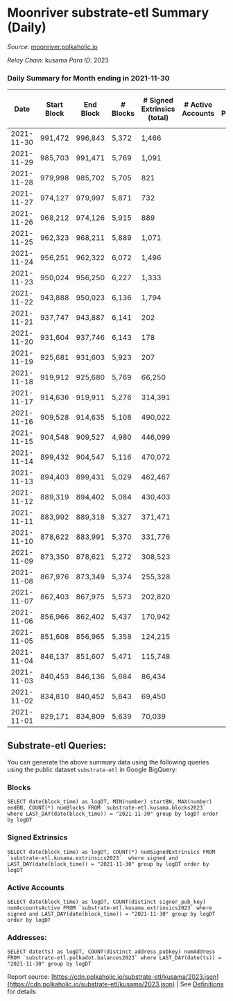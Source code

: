 # Moonriver substrate-etl Summary (Daily)

_Source_: [moonriver.polkaholic.io](https://moonriver.polkaholic.io)

*Relay Chain*: kusama
*Para ID*: 2023



### Daily Summary for Month ending in 2021-11-30


| Date | Start Block | End Block | # Blocks | # Signed Extrinsics (total) | # Active Accounts | # Passive | # New | # Addresses with Balances | # Events | # Transfers | # XCM Transfers In | # XCM Transfers Out |
| ---- | ----------- | --------- | -------- | --------------------------- | ----------------- | --------- | ----- | ------------------------- | -------- | ----------- | ------------------ | ------------------- |
| 2021-11-30 | 991,472 | 996,843 | 5,372  | 1,466 |  |  |  | 314,700 | 1,203,238 | 31,382 ($86,368,100.76) |   |   |
| 2021-11-29 | 985,703 | 991,471 | 5,769  | 1,091 |  |  |  |  | 904,903 | 26,127 ($52,744,469.07) |   |   |
| 2021-11-28 | 979,998 | 985,702 | 5,705  | 821 |  |  |  |  | 830,221 | 19,691 ($44,660,211.61) |   |   |
| 2021-11-27 | 974,127 | 979,997 | 5,871  | 732 |  |  |  |  | 767,973 | 16,362 ($37,978,632.49) |   |   |
| 2021-11-26 | 968,212 | 974,126 | 5,915  | 889 |  |  |  |  | 860,295 | 18,887 ($56,955,752.30) |   |   |
| 2021-11-25 | 962,323 | 968,211 | 5,889  | 1,071 |  |  |  |  | 830,328 | 23,692 ($66,445,489.99) |   |   |
| 2021-11-24 | 956,251 | 962,322 | 6,072  | 1,496 |  |  |  |  | 824,662 | 29,089 ($71,405,770.75) |   |   |
| 2021-11-23 | 950,024 | 956,250 | 6,227  | 1,333 |  |  |  |  | 878,894 | 21,401 ($55,729,166.21) |   |   |
| 2021-11-22 | 943,888 | 950,023 | 6,136  | 1,794 |  |  |  |  | 831,757 | 22,691 ($66,353,329.43) |   |   |
| 2021-11-21 | 937,747 | 943,887 | 6,141  | 202 |  |  |  |  | 883,570 | 22,038 ($58,394,317.52) |   |   |
| 2021-11-20 | 931,604 | 937,746 | 6,143  | 178 |  |  |  |  | 824,802 | 21,528 ($42,673,181.32) |   |   |
| 2021-11-19 | 925,681 | 931,603 | 5,923  | 207 |  |  |  |  | 1,110,168 | 32,827 ($73,927,777.42) |   |   |
| 2021-11-18 | 919,912 | 925,680 | 5,769  | 66,250 |  |  |  |  | 712,998 | 27,781 ($64,320,049.17) |   |   |
| 2021-11-17 | 914,636 | 919,911 | 5,276  | 314,391 |  |  |  |  | 1,985,967 | 52,795 ($18,260,986.91) |   |   |
| 2021-11-16 | 909,528 | 914,635 | 5,108  | 490,022 |  |  |  |  | 3,120,323 | 49,585 ($24,154,749.02) |   |   |
| 2021-11-15 | 904,548 | 909,527 | 4,980  | 446,099 |  |  |  |  | 3,022,941 | 43,931 ($42,244,829.04) |   |   |
| 2021-11-14 | 899,432 | 904,547 | 5,116  | 470,072 |  |  |  |  | 3,093,743 | 31,996 ($31,191,832.16) |   |   |
| 2021-11-13 | 894,403 | 899,431 | 5,029  | 462,467 |  |  |  |  | 3,109,952 | 28,461 ($20,538,518.11) |   |   |
| 2021-11-12 | 889,319 | 894,402 | 5,084  | 430,403 |  |  |  |  | 2,919,148 | 30,438 ($18,202,606.09) |   |   |
| 2021-11-11 | 883,992 | 889,318 | 5,327  | 371,471 |  |  |  |  | 2,558,107 | 33,860 ($27,499,737.54) |   |   |
| 2021-11-10 | 878,622 | 883,991 | 5,370  | 331,776 |  |  |  |  | 2,286,728 | 29,637 ($58,724,933.00) |   |   |
| 2021-11-09 | 873,350 | 878,621 | 5,272  | 308,523 |  |  |  |  | 2,148,401 | 24,963 ($64,003,286.28) |   |   |
| 2021-11-08 | 867,976 | 873,349 | 5,374  | 255,328 |  |  |  |  | 1,737,220 | 32,030 ($206,729,181.40) |   |   |
| 2021-11-07 | 862,403 | 867,975 | 5,573  | 202,820 |  |  |  |  | 1,386,918 | 23,430 ($24,140,964.79) |   |   |
| 2021-11-06 | 856,966 | 862,402 | 5,437  | 170,942 |  |  |  |  | 1,139,479 | 23,385 ($40,228,544.84) |   |   |
| 2021-11-05 | 851,608 | 856,965 | 5,358  | 124,215 |  |  |  |  | 854,137 | 24,916 ($71,349,530.46) |   |   |
| 2021-11-04 | 846,137 | 851,607 | 5,471  | 115,748 |  |  |  |  | 814,394 | 26,237 ($75,047,433.75) |   |   |
| 2021-11-03 | 840,453 | 846,136 | 5,684  | 86,434 |  |  |  |  | 645,999 | 21,724 ($56,270,255.52) |   |   |
| 2021-11-02 | 834,810 | 840,452 | 5,643  | 69,450 |  |  |  |  | 519,466 | 17,088 ($27,215,851.97) |   |   |
| 2021-11-01 | 829,171 | 834,809 | 5,639  | 70,039 |  |  |  |  | 504,390 | 18,343 ($42,475,753.21) |   |   |

## Substrate-etl Queries:
You can generate the above summary data using the following queries using the public dataset `substrate-etl` in Google BigQuery:


### Blocks
```
SELECT date(block_time) as logDT, MIN(number) startBN, MAX(number) endBN, COUNT(*) numBlocks FROM `substrate-etl.kusama.blocks2023`  where LAST_DAY(date(block_time)) = "2021-11-30" group by logDT order by logDT
```


### Signed Extrinsics
```
SELECT date(block_time) as logDT, COUNT(*) numSignedExtrinsics FROM `substrate-etl.kusama.extrinsics2023`  where signed and LAST_DAY(date(block_time)) = "2021-11-30" group by logDT order by logDT
```


### Active Accounts
```
SELECT date(block_time) as logDT, COUNT(distinct signer_pub_key) numAccountsActive FROM `substrate-etl.kusama.extrinsics2023` where signed and LAST_DAY(date(block_time)) = "2021-11-30" group by logDT order by logDT
```


### Addresses:
```
SELECT date(ts) as logDT, COUNT(distinct address_pubkey) numAddress FROM `substrate-etl.polkadot.balances2023` where LAST_DAY(date(ts)) = "2021-11-30" group by logDT
```



Report source: [https://cdn.polkaholic.io/substrate-etl/kusama/2023.json](https://cdn.polkaholic.io/substrate-etl/kusama/2023.json) | See [Definitions](/DEFINITIONS.md) for details
